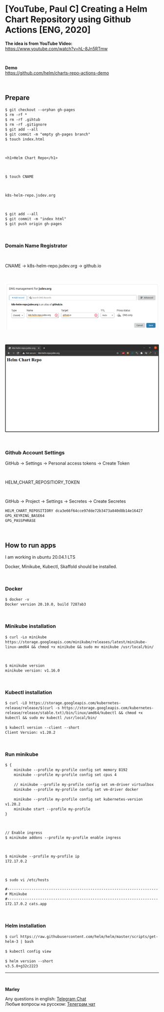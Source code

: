 # [YouTube, Paul C] Creating a Helm Chart Repository using Github Actions [ENG, 2020]

**The idea is from YouTube Video:**  
https://www.youtube.com/watch?v=hL-8Jn5RTmw

<br/>

**Demo**  
https://github.com/helm/charts-repo-actions-demo

<br/>

## Prepare

    $ git checkout --orphan gh-pages
    $ rm -rf *
    $ rm -rf .gihtub
    $ rm -rf .gitignore
    $ git add --all
    $ git commit -m "empty gh-pages branch"
    $ touch index.html

<br/>

```
<h1>Helm Chart Repo</h1>
```

<br/>

    $ touch CNAME

<br/>

```
k8s-helm-repo.jsdev.org
```

<br/>

    $ git add --all
    $ git commit -m "index html"
    $ git push origin gh-pages

<br/>

### Domain Name Registrator

<br/>

CNAME -> k8s-helm-repo.jsdev.org -> github.io

<br/>

![Application](/img/dns-settings.png?raw=true)

<br/>

![Application](/img/create-repo-page.png?raw=true)

<br/>

### Github Account Settings

GitHub -> Settings -> Personal access tokens -> Create Token

<br/>

HELM_CHART_REPOSITIORY_TOKEN

<br/>

GitHub -> Project -> Settings -> Secretes -> Create Secretes

    HELM_CHART_REPOSITIORY dca3e66f64cce97dde72b3473a840d8b14e16427
    GPG_KEYRING_BASE64
    GPG_PASSPHRASE

<br/>

## How to run apps

I am working in ubuntu 20.04.1 LTS

Docker, Minikube, Kubectl, Skaffold should be installed.

<br/>

### Docker

```
$ docker -v
Docker version 20.10.0, build 7287ab3
```

<br/>

### Minikube installation

```
$ curl -Lo minikube https://storage.googleapis.com/minikube/releases/latest/minikube-linux-amd64 && chmod +x minikube && sudo mv minikube /usr/local/bin/

```

<br/>

```
$ minikube version
minikube version: v1.16.0
```

<br/>

### Kubectl installation

```
$ curl -LO https://storage.googleapis.com/kubernetes-release/release/$(curl -s https://storage.googleapis.com/kubernetes-release/release/stable.txt)/bin/linux/amd64/kubectl && chmod +x kubectl && sudo mv kubectl /usr/local/bin/

$ kubectl version --client --short
Client Version: v1.20.2

```

<br/>

### Run minikube

```
$ {
    minikube --profile my-profile config set memory 8192
    minikube --profile my-profile config set cpus 4

    // minikube --profile my-profile config set vm-driver virtualbox
    minikube --profile my-profile config set vm-driver docker

    minikube --profile my-profile config set kubernetes-version v1.20.2
    minikube start --profile my-profile
}
```

<br/>

    // Enable ingress
    $ minikube addons --profile my-profile enable ingress

<br/>

    $ minikube --profile my-profile ip
    172.17.0.2

<br/>

    $ sudo vi /etc/hosts

```
#---------------------------------------------------------------------
# Minikube
#---------------------------------------------------------------------
172.17.0.2 cats.app
```

<br/>

### Helm installation

    $ curl https://raw.githubusercontent.com/helm/helm/master/scripts/get-helm-3 | bash

    $ kubectl config view

    $ helm version --short
    v3.5.0+g32c2223

<!--

<br/>

### Working with Charts Repo

    $ curl -v https://charts-repo.webmakaka.com/index.yaml
    OK

<br/>

    $ helm repo add webmakaka https://charts-repo.webmakaka.com

    $ helm repo update

<br/>

    $ helm search repo webmakaka/
    NAME               	CHART VERSION	APP VERSION	DESCRIPTION
    webmakaka/guestbook	0.1.0        	1.0        	A Helm chart for Guestbook 1.0

<br/>

    $ helm install myguestbook webmakaka/guestbook

<br/>

    $ helm list
    NAME       	NAMESPACE	REVISION	UPDATED                                	STATUS  	CHART          	APP VERSION
    myguestbook	default  	1       	2020-04-13 05:43:26.200512363 +0300 MSK	deployed	guestbook-0.1.0	1.0

<br/>

    $ helm status myguestbook
    NAME: myguestbook
    LAST DEPLOYED: Mon Apr 13 05:43:26 2020
    NAMESPACE: default
    STATUS: deployed
    REVISION: 1
    TEST SUITE: None

<br/>

http://frontend.minikube.local/

<br/>

### Remove everything

    $ helm delete myguestbook
    $ helm repo remove webmakaka

-->

---

<br/>

**Marley**

Any questions in english: <a href="https://jsdev.org/chat/">Telegram Chat</a>  
Любые вопросы на русском: <a href="https://jsdev.ru/chat/">Телеграм чат</a>
